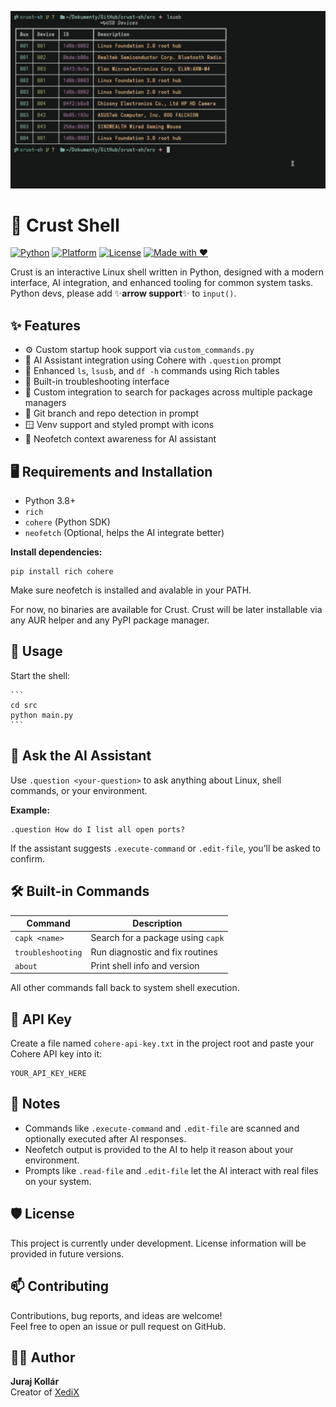 ![Screenshot](screenshot.png)
# 🐚 Crust Shell
[![Python](https://img.shields.io/badge/python-3.8+-blue.svg)](https://www.python.org/downloads/)
[![Platform](https://img.shields.io/badge/platform-linux-lightblue.svg)](https://kernel.org)
[![License](https://img.shields.io/badge/license-To%20Be%20Announced-yellow.svg)]()
[![Made with ❤️](https://img.shields.io/badge/made%20with-%E2%9D%A4-red.svg)](https://github.com/mostypc123)

Crust is an interactive Linux shell written in Python, designed with a modern interface, AI integration, and enhanced tooling for common system tasks.
Python devs, please add ✨**arrow support**✨ to `input()`.

## ✨ Features

- ⚙️ Custom startup hook support via `custom_commands.py`
- 🧠 AI Assistant integration using Cohere with `.question` prompt
- 🧾 Enhanced `ls`, `lsusb`, and `df -h` commands using Rich tables
- 🔧 Built-in troubleshooting interface
- 💾 Custom integration to search for packages across multiple package managers
- 📁 Git branch and repo detection in prompt
- 🪟 Venv support and styled prompt with icons
- 🧠 Neofetch context awareness for AI assistant

## 🖥️ Requirements and Installation

- Python 3.8+
- `rich`
- `cohere` (Python SDK)
- `neofetch` (Optional, helps the AI integrate better)

**Install dependencies:**

    pip install rich cohere

Make sure neofetch is installed and avalable in your PATH.

For now, no binaries are available for Crust. Crust will be later installable via any AUR helper and any PyPI package manager.

## 🚀 Usage

Start the shell:

    ```
    cd src
    python main.py
    ```

## 🧠 Ask the AI Assistant

Use `.question <your-question>` to ask anything about Linux, shell commands, or your environment.

**Example:**

    .question How do I list all open ports?

If the assistant suggests `.execute-command` or `.edit-file`, you’ll be asked to confirm.

## 🛠️ Built-in Commands

| Command         | Description                              |
|----------------|------------------------------------------|
| `capk <name>`   | Search for a package using `capk`        |
| `troubleshooting` | Run diagnostic and fix routines       |
| `about`         | Print shell info and version             |

All other commands fall back to system shell execution.

## 🔐 API Key

Create a file named `cohere-api-key.txt` in the project root and paste your Cohere API key into it:

    YOUR_API_KEY_HERE

## 📌 Notes

- Commands like `.execute-command` and `.edit-file` are scanned and optionally executed after AI responses.
- Neofetch output is provided to the AI to help it reason about your environment.
- Prompts like `.read-file` and `.edit-file` let the AI interact with real files on your system.

## 🛡️ License

This project is currently under development. License information will be provided in future versions.

## 📫 Contributing

Contributions, bug reports, and ideas are welcome!  
Feel free to open an issue or pull request on GitHub.

## 🧑‍💻 Author

**Juraj Kollár**  
Creator of [XediX](https://github.com/mostypc123/XediX)
